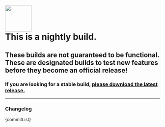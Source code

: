 <h1 align="left">
    <img src="https://raw.githubusercontent.com/ezytdl/ezytdl/main/res/img/heading.png" height="86px"/><br>
    <strong>This is a nightly build.</strong>
</h1>

## These builds are not guaranteed to be functional. These are designated builds to test new features before they become an official release!

### If you are looking for a stable build, [please download the latest release.](https://github.com/ezytdl/ezytdl/releases/latest)

--------------

### Changelog

{commitList}